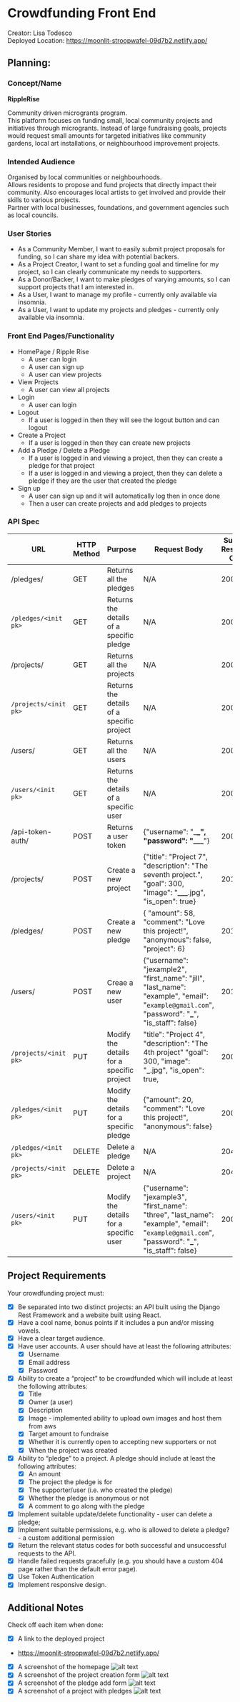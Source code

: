 # Crowdfunding Front End

Creator: Lisa Todesco<br>
Deployed Location: https://moonlit-stroopwafel-09d7b2.netlify.app/

## Planning:

### Concept/Name

__RippleRise__

Community driven microgrants program.<br>
This platform focuses on funding small, local community projects and initiatives through microgrants. Instead of large fundraising goals, projects would request small amounts for targeted initiatives like community gardens, local art installations, or neighbourhood improvement projects.

### Intended Audience

Organised by local communities or neighbourhoods.<br>
Allows residents to propose and fund projects that directly impact their community.
Also encourages local artists to get involved and provide their skills to various projects.<br>
Partner with local businesses, foundations, and government agencies such as local councils.

### User Stories

- As a Community Member, I want to easily submit project proposals for funding, so I can share my idea with potential backers.
- As a Project Creator, I want to set a funding goal and timeline for my project, so I can clearly communicate my needs to supporters.
- As a Donor/Backer, I want to make pledges of varying amounts, so I can support projects that I am interested in.
- As a User, I want to manage my profile - currently only available via insomnia.
- As a User, I want to update my projects and pledges - currently only available via insomnia.

### Front End Pages/Functionality

- HomePage / Ripple Rise
  - A user can login 
  - A user can sign up
  - A user can view projects
- View Projects
  - A user can view all projects
- Login
  - A user can login
- Logout
  - If a user is logged in then they will see the logout button and can logout
- Create a Project
  - If a user is logged in then they can create new projects
- Add a Pledge / Delete a Pledge
  - If a user is logged in and viewing a project, then they can create a pledge for that project
  - If a user is logged in and viewing a project, then they can delete a pledge if they are the user that created the pledge
- Sign up
    - A user can sign up and it will automatically log then in once done
    - Then a user can create projects and add pledges to projects
 

### API Spec

| URL                   | HTTP Method | Purpose                                   | Request Body                                                                                                                                      | Success Response Code | Authentication/Authorisation                           |
| --------------------- | ----------- | ----------------------------------------- | ------------------------------------------------------------------------------------------------------------------------------------------------- | --------------------- | ------------------------------------------------------ |
| /pledges/             | GET         | Returns all the pledges                   | N/A                                                                                                                                               | 200                   | None                                                   |
| `/pledges/<init pk>`  | GET         | Returns the details of a specific pledge  | N/A                                                                                                                                               | 200                   | None                                                   |
| /projects/            | GET         | Returns all the projects                  | N/A                                                                                                                                               | 200                   | None                                                   |
| `/projects/<init pk>` | GET         | Returns the details of a specific project | N/A                                                                                                                                               | 200                   | None                                                   |
| /users/               | GET         | Returns all the users                     | N/A                                                                                                                                               | 200                   | Must be logged in                                      |
| `/users/<init pk>`    | GET         | Returns the details of a specific user    | N/A                                                                                                                                               | 200                   | Must be logged in                                      |
| /api-token-auth/      | POST        | Returns a user token                      | {"username": "\_**\_", "password": "\_\_\_**"}                                                                                                    | 200                   | Supply the correct username and password               |
| /projects/            | POST        | Create a new project                      | {"title": "Project 7", "description": "The seventh project.", "goal": 300, "image": "**\_\_\_**.jpg", "is_open": true}                            | 201                   | Must be logged in                                      |
| /pledges/             | POST        | Create a new pledge                       | { "amount": 58, "comment": "Love this project!", "anonymous": false, "project": 6}                                                                | 201                   | Must be logged in                                      |
| /users/               | POST        | Creae a new user                          | {"username": "jexample2", "first_name": "jill", "last_name": "example", "email": "`example@gmail.com`", "password": "**\_**", "is_staff": false}  | 201                   | None                                                   |
| `/projects/<init pk>` | PUT         | Modify the details for a specific project | "title": "Project 4", "description": "The 4th project" "goal": 300, "image": "**\_**.jpg", "is_open": true,                                       | 200                   | Must be logged in as the user that created the project |
| `/pledges/<init pk>`  | PUT         | Modify the details for a specific pledge  | {"amount": 20, "comment": "Love this project!", "anonymous": false}                                                                               | 200                   | Must be logged in as the user that created the pledge  |
| `/pledges/<init pk>` | DELETE | Delete a pledge | N/A | 204 | Must be logged in as the user that created the pledge|
| `/projects/<init pk>`| DELETE | Delete a project | N/A | 204 | Must be logged in as the user that created the project |
| `/users/<init pk>`    | PUT         | Modify the details for a specific user    | {"username": "jexample3", "first_name": "three", "last_name": "example", "email": "`example@gmail.com`", "password": "**\_**", "is_staff": false} | 200                   | Must be the same user that is logged in                |


## Project Requirements

Your crowdfunding project must:

- [x] Be separated into two distinct projects: an API built using the Django Rest Framework and a website built using React.
- [x] Have a cool name, bonus points if it includes a pun and/or missing vowels. 
- [x] Have a clear target audience.
- [x] Have user accounts. A user should have at least the following attributes:
  - [x] Username
  - [x] Email address
  - [x] Password
- [x] Ability to create a “project” to be crowdfunded which will include at least the following attributes:
  - [x] Title
  - [x] Owner (a user)
  - [x] Description
  - [x] Image - implemented ability to upload own images and host them from aws
  - [x] Target amount to fundraise
  - [x] Whether it is currently open to accepting new supporters or not
  - [x] When the project was created
- [x] Ability to “pledge” to a project. A pledge should include at least the following attributes:
  - [x] An amount
  - [x] The project the pledge is for
  - [x] The supporter/user (i.e. who created the pledge)
  - [x] Whether the pledge is anonymous or not
  - [x] A comment to go along with the pledge
- [x] Implement suitable update/delete functionality - user can delete a pledge;
- [x] Implement suitable permissions, e.g. who is allowed to delete a pledge? - a custom additional permission
- [x] Return the relevant status codes for both successful and unsuccessful requests to the API.
- [x] Handle failed requests gracefully (e.g. you should have a custom 404 page rather than the default error page).
- [x] Use Token Authentication
- [x] Implement responsive design.

## Additional Notes

Check off each item when done:
- [x] A link to the deployed project
- https://moonlit-stroopwafel-09d7b2.netlify.app/
- [x] A screenshot of the homepage
  ![alt text](src/images/HomePage.png)
- [x] A screenshot of the project creation form
  ![alt text](src/images/CreateProject.png)
- [x] A screenshot of the pledge add form
  ![alt text](src/images/MakePledge.png)
- [x] A screenshot of a project with pledges
  ![alt text](src/images/ProjectWithPledges.png)